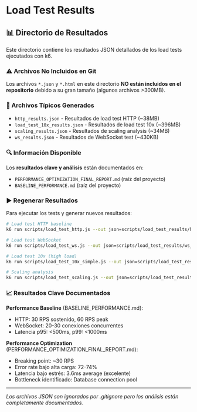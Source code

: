 # Load Test Results

## 📊 Directorio de Resultados

Este directorio contiene los resultados JSON detallados de los load tests ejecutados con k6.

### ⚠️ Archivos No Incluidos en Git

Los archivos `*.json` y `*.html` en este directorio **NO están incluidos en el repositorio** debido a su gran tamaño (algunos archivos >300MB).

### 📁 Archivos Típicos Generados

- `http_results.json` - Resultados de load test HTTP (~38MB)
- `load_test_10x_results.json` - Resultados de load test 10x (~396MB)
- `scaling_results.json` - Resultados de scaling analysis (~34MB)
- `ws_results.json` - Resultados de WebSocket test (~430KB)

### 🔍 Información Disponible

Los **resultados clave y análisis** están documentados en:
- `PERFORMANCE_OPTIMIZATION_FINAL_REPORT.md` (raíz del proyecto)
- `BASELINE_PERFORMANCE.md` (raíz del proyecto)

### ▶️ Regenerar Resultados

Para ejecutar los tests y generar nuevos resultados:

```bash
# Load test HTTP baseline
k6 run scripts/load_test_http.js --out json=scripts/load_test_results/http_results.json

# Load test WebSocket
k6 run scripts/load_test_ws.js --out json=scripts/load_test_results/ws_results.json

# Load test 10x (high load)
k6 run scripts/load_test_10x_simple.js --out json=scripts/load_test_results/load_test_10x_results.json

# Scaling analysis
k6 run scripts/load_test_scaling.js --out json=scripts/load_test_results/scaling_results.json
```

### 📈 Resultados Clave Documentados

**Performance Baseline** (BASELINE_PERFORMANCE.md):
- HTTP: 30 RPS sostenido, 60 RPS peak
- WebSocket: 20-30 conexiones concurrentes
- Latencia p95: <500ms, p99: <1000ms

**Performance Optimization** (PERFORMANCE_OPTIMIZATION_FINAL_REPORT.md):
- Breaking point: ~30 RPS
- Error rate bajo alta carga: 72-74%
- Latencia bajo estrés: 3.6ms average (excelente)
- Bottleneck identificado: Database connection pool

---

*Los archivos JSON son ignorados por .gitignore pero los análisis están completamente documentados.*
